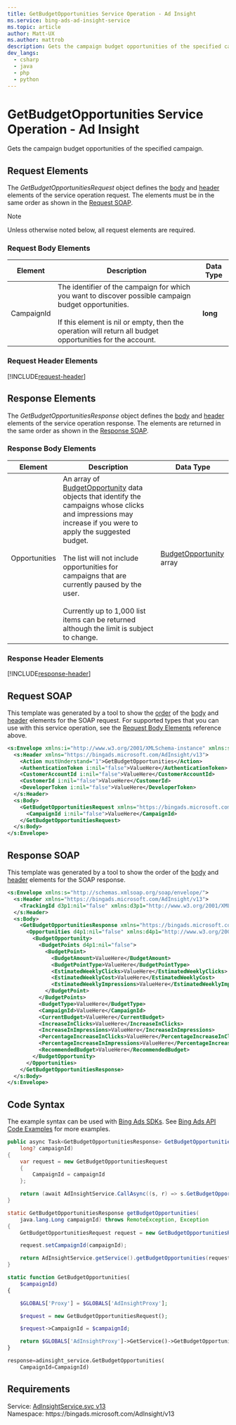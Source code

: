 ```yaml
---
title: GetBudgetOpportunities Service Operation - Ad Insight
ms.service: bing-ads-ad-insight-service
ms.topic: article
author: Matt-UX
ms.author: mattrob
description: Gets the campaign budget opportunities of the specified campaign.
dev_langs: 
  - csharp
  - java
  - php
  - python
---
```

# GetBudgetOpportunities Service Operation - Ad Insight
Gets the campaign budget opportunities of the specified campaign.

## <a name="request"></a>Request Elements
The *GetBudgetOpportunitiesRequest* object defines the [body](#request-body) and [header](#request-header) elements of the service operation request. The elements must be in the same order as shown in the [Request SOAP](#request-soap). 

> [!NOTE]
> Unless otherwise noted below, all request elements are required.

### <a name="request-body"></a>Request Body Elements

|Element|Description|Data Type|
|-----------|---------------|-------------|
|<a name="campaignid"></a>CampaignId|The identifier of the campaign for which you want to discover possible campaign budget opportunities.<br/><br/>If this element is nil or empty, then the operation will return all budget opportunities for the account.|**long**|

### <a name="request-header"></a>Request Header Elements
[!INCLUDE[request-header](./includes/request-header.md)]

## <a name="response"></a>Response Elements
The *GetBudgetOpportunitiesResponse* object defines the [body](#response-body) and [header](#response-header) elements of the service operation response. The elements are returned in the same order as shown in the [Response SOAP](#response-soap).

### <a name="response-body"></a>Response Body Elements

|Element|Description|Data Type|
|-----------|---------------|-------------|
|<a name="opportunities"></a>Opportunities|An array of [BudgetOpportunity](budgetopportunity.md) data objects that identify the campaigns whose clicks and impressions may increase if you were to apply the suggested budget.<br/><br/>The list will not include opportunities for campaigns that are currently paused by the user.<br/><br/>Currently up to 1,000 list items can be returned although the limit is subject to change.|[BudgetOpportunity](budgetopportunity.md) array|

### <a name="response-header"></a>Response Header Elements
[!INCLUDE[response-header](./includes/response-header.md)]

## <a name="request-soap"></a>Request SOAP
This template was generated by a tool to show the [order](../guides/services-protocol.md#element-order) of the [body](#request-body) and [header](#request-header) elements for the SOAP request. For supported types that you can use with this service operation, see the [Request Body Elements](#request-body) reference above.

```xml
<s:Envelope xmlns:i="http://www.w3.org/2001/XMLSchema-instance" xmlns:s="http://schemas.xmlsoap.org/soap/envelope/">
  <s:Header xmlns="https://bingads.microsoft.com/AdInsight/v13">
    <Action mustUnderstand="1">GetBudgetOpportunities</Action>
    <AuthenticationToken i:nil="false">ValueHere</AuthenticationToken>
    <CustomerAccountId i:nil="false">ValueHere</CustomerAccountId>
    <CustomerId i:nil="false">ValueHere</CustomerId>
    <DeveloperToken i:nil="false">ValueHere</DeveloperToken>
  </s:Header>
  <s:Body>
    <GetBudgetOpportunitiesRequest xmlns="https://bingads.microsoft.com/AdInsight/v13">
      <CampaignId i:nil="false">ValueHere</CampaignId>
    </GetBudgetOpportunitiesRequest>
  </s:Body>
</s:Envelope>
```

## <a name="response-soap"></a>Response SOAP
This template was generated by a tool to show the order of the [body](#response-body) and [header](#response-header) elements for the SOAP response.

```xml
<s:Envelope xmlns:s="http://schemas.xmlsoap.org/soap/envelope/">
  <s:Header xmlns="https://bingads.microsoft.com/AdInsight/v13">
    <TrackingId d3p1:nil="false" xmlns:d3p1="http://www.w3.org/2001/XMLSchema-instance">ValueHere</TrackingId>
  </s:Header>
  <s:Body>
    <GetBudgetOpportunitiesResponse xmlns="https://bingads.microsoft.com/AdInsight/v13">
      <Opportunities d4p1:nil="false" xmlns:d4p1="http://www.w3.org/2001/XMLSchema-instance">
        <BudgetOpportunity>
          <BudgetPoints d4p1:nil="false">
            <BudgetPoint>
              <BudgetAmount>ValueHere</BudgetAmount>
              <BudgetPointType>ValueHere</BudgetPointType>
              <EstimatedWeeklyClicks>ValueHere</EstimatedWeeklyClicks>
              <EstimatedWeeklyCost>ValueHere</EstimatedWeeklyCost>
              <EstimatedWeeklyImpressions>ValueHere</EstimatedWeeklyImpressions>
            </BudgetPoint>
          </BudgetPoints>
          <BudgetType>ValueHere</BudgetType>
          <CampaignId>ValueHere</CampaignId>
          <CurrentBudget>ValueHere</CurrentBudget>
          <IncreaseInClicks>ValueHere</IncreaseInClicks>
          <IncreaseInImpressions>ValueHere</IncreaseInImpressions>
          <PercentageIncreaseInClicks>ValueHere</PercentageIncreaseInClicks>
          <PercentageIncreaseInImpressions>ValueHere</PercentageIncreaseInImpressions>
          <RecommendedBudget>ValueHere</RecommendedBudget>
        </BudgetOpportunity>
      </Opportunities>
    </GetBudgetOpportunitiesResponse>
  </s:Body>
</s:Envelope>
```

## <a name="example"></a>Code Syntax
The example syntax can be used with [Bing Ads SDKs](../guides/client-libraries.md). See [Bing Ads API Code Examples](../guides/code-examples.md) for more examples.
```csharp
public async Task<GetBudgetOpportunitiesResponse> GetBudgetOpportunitiesAsync(
	long? campaignId)
{
	var request = new GetBudgetOpportunitiesRequest
	{
		CampaignId = campaignId
	};

	return (await AdInsightService.CallAsync((s, r) => s.GetBudgetOpportunitiesAsync(r), request));
}
```
```java
static GetBudgetOpportunitiesResponse getBudgetOpportunities(
	java.lang.Long campaignId) throws RemoteException, Exception
{
	GetBudgetOpportunitiesRequest request = new GetBudgetOpportunitiesRequest();

	request.setCampaignId(campaignId);

	return AdInsightService.getService().getBudgetOpportunities(request);
}
```
```php
static function GetBudgetOpportunities(
	$campaignId)
{

	$GLOBALS['Proxy'] = $GLOBALS['AdInsightProxy'];

	$request = new GetBudgetOpportunitiesRequest();

	$request->CampaignId = $campaignId;

	return $GLOBALS['AdInsightProxy']->GetService()->GetBudgetOpportunities($request);
}
```
```python
response=adinsight_service.GetBudgetOpportunities(
	CampaignId=CampaignId)
```

## Requirements
Service: [AdInsightService.svc v13](https://adinsight.api.bingads.microsoft.com/Api/Advertiser/AdInsight/v13/AdInsightService.svc)  
Namespace: https\://bingads.microsoft.com/AdInsight/v13  

